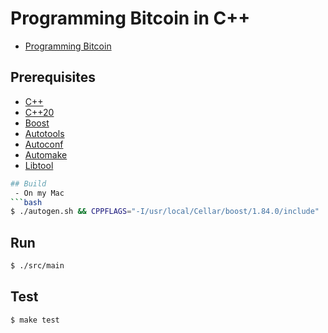 # Programming Bitcoin in C++
- [Programming Bitcoin](https://www.amazon.com/Programming-Bitcoin-Learn-Program-Scratch/dp/1492031496)

## Prerequisites
- [C++](https://isocpp.org/)
 - [C++20](https://en.cppreference.com/w/cpp/20)
- [Boost](https://www.boost.org/)
- [Autotools](https://www.gnu.org/software/automake/)
 - [Autoconf](https://www.gnu.org/software/autoconf/)
 - [Automake](https://www.gnu.org/software/automake/)
 - [Libtool](https://www.gnu.org/software/libtool/)

```bash
## Build
 - On my Mac
```bash
$ ./autogen.sh && CPPFLAGS="-I/usr/local/Cellar/boost/1.84.0/include" ./configure && make
```

## Run

```bash 
$ ./src/main
```

## Test

```bash
$ make test
```